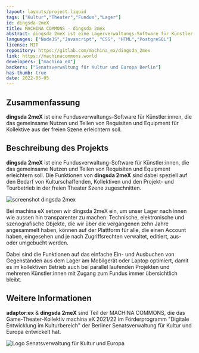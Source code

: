 ```yaml
---
layout: layouts/project.liquid
tags: ["Kultur","Theater","Fundus","Lager"]
id: dingsda-2meX
title: MACHINA COMMONS - dingsda 2mex
abstract: dingsda 2meX ist eine Lagerverwaltungs-Software für Künstler:innen, die das gemeinsame Nutzen und Teilen von Requisiten und Equipment für Kollektive aus der freien Theater Szene erleichtern soll. 
languages: ["NodeJS","Javascript", "CSS", "HTML","PostgreSQL"]
license: MIT
repository: https://gitlab.com/machina_ex/dingsda_2mex
link: https://machinacommons.world
developers: ["machina eX"]
backers: ["Senatsverwaltung für Kultur und Europa Berlin"]
has-thumb: true
date: 2022-05-05
---
```


## Zusammenfassung

**dingsda 2meX** ist eine Fundusverwaltungs-Software für Künstler:innen, die das gemeinsame Nutzen und Teilen von Requisiten und Equipment für Kollektive aus der freien Szene erleichtern soll.

## Beschreibung des Projekts

**dingsda 2meX** ist eine Fundusverwaltung-Software für Künstler:innen, die das gemeinsame Nutzen und Teilen von Requisiten und Equipment erleichtern soll.
Die Funktionen von **dingsda 2meX** sind dabei speziell auf den Bedarf von Kulturschaffenden, Kollektiven und den Projekt- und Tourbetrieb in der freien Theater Szene zugeschnitten.

![screenshot dingsda 2mex](/assets/images/projects/dingsda-2meX_screenshots.jpeg)

Bei machina eX setzen wir dingsda 2meX ein, um unser Lager nach innen wie aussen hin transparenter zu machen: Technische, elektronische und szenografische Objekte, die wir über die vergangenen zehn Jahre angesammelt haben, können auf der Plattform für alle, die einen Account haben, eingesehen und je nach Zugriffsrechten verwaltet, editiert, aus- oder umgebucht werden.

Dabei sind die Funktionen auf das einfache Ein- und Ausbuchen von Gegenständen aus dem Lager am Mobilgerät oder Laptop optimiert, damit es im kollektiven Betrieb auch bei parallel laufenden Projekten und mehreren Künstler:innen mit Zugang zum Fundus immer übersichtlich bleibt.

## Weitere Informationen

**adaptor:ex** & **dingsda 2meX** sind Teil der MACHINA COMMONS, die das Game-Theater-Kollektiv machina eX 2021/22 im Förderprogramm "Digitale Entwicklung im Kulturbereich" der Berliner Senatsverwaltung für Kultur und Europa entwickelt hat.

![Logo Senatsverwaltung für Kultur und Europa ](/assets/images/projects/Logo_Senat_Berlin.png)